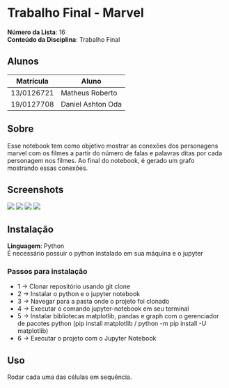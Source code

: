 # Trabalho Final - Marvel

**Número da Lista**: 16<br>
**Conteúdo da Disciplina**: Trabalho Final<br>

## Alunos
|Matrícula | Aluno |
| -- | -- |
| 13/0126721  |  Matheus Roberto |
| 19/0127708  |  Daniel Ashton Oda |

## Sobre 

Esse notebook tem como objetivo mostrar as conexões dos personagens marvel com os filmes a partir do número de falas e palavras ditas por cada personagem nos filmes. Ao final do notebook, é gerado um grafo mostrando essas conexões.

## Screenshots
![](https://i.ibb.co/P4QYFkS/Screenshot-136.png)
![](https://i.ibb.co/D7PsLtj/Screenshot-137.png)
![](https://i.ibb.co/7SPGf64/Screenshot-134.png)
![](https://i.ibb.co/q0gMb36/Screenshot-138.png)

## Instalação 
**Linguagem**: Python<br>
É necessário possuir o python instalado em sua máquina e o jupyter

### Passos para instalação
  *  1 -> Clonar repositório usando git clone 
  *  2 -> Instalar o python e o jupyter notebook
  *  3 -> Navegar para a pasta onde o projeto foi clonado
  *  4 -> Executar o comando jupyter-notebook em seu terminal 
  *  5 -> Instalar bibliotecas matplotlib, pandas e graph com o gerenciador de pacotes python (pip install matplotlib / python -m pip install -U matplotlib)
  *  6 -> Executar o projeto com o Jupyter Notebook 

## Uso 

Rodar cada uma das células em sequência.
